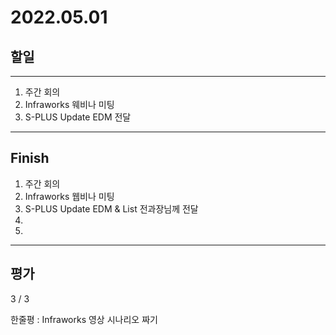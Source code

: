 # 2022.05.01

## 할일

------

1. 주간 회의
2. Infraworks 웨비나 미팅
3. S-PLUS Update EDM 전달







------

## Finish

1. 주간 회의
2. Infraworks 웹비나 미팅
3. S-PLUS Update EDM & List 전과장님께 전달
4. 
5. 


------

## 평가

  3 / 3

한줄평 : Infraworks 영상 시나리오 짜기